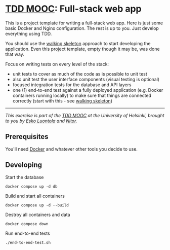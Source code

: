 # [TDD MOOC](https://tdd-mooc.luontola.fi/): Full-stack web app

This is a project template for writing a full-stack web app. Here is just some basic Docker and Nginx configuration. The
rest is up to you. Just develop everything using TDD.

You should use the [walking skeleton](https://tdd-mooc.luontola.fi/3-challenges#walking-skeleton) approach to start
developing the application. Even this project template, empty though it may be, was done that way.

Focus on writing tests on every level of the stack:

- unit tests to cover as much of the code as is possible to unit test
- also unit test the user interface components (visual testing is optional)
- focused integration tests for the database and API layers
- one (1) end-to-end test against a fully deployed application (e.g. Docker containers running locally) to make sure
  that things are connected correctly (start with this -
  see [walking skeleton](https://tdd-mooc.luontola.fi/3-challenges#walking-skeleton))

---

_This exercise is part of the [TDD MOOC](https://tdd-mooc.luontola.fi/) at the University of Helsinki, brought to you
by [Esko Luontola](https://twitter.com/EskoLuontola) and [Nitor](https://nitor.com/)._

## Prerequisites

You'll need [Docker](https://www.docker.com/) and whatever other tools you decide to use.

## Developing

Start the database

    docker compose up -d db

Build and start all containers

    docker compose up -d --build

Destroy all containers and data

    docker compose down

Run end-to-end tests

    ./end-to-end-test.sh
